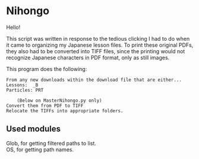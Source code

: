 # Nihongo

Hello!

This script was written in response to the tedious clicking I had to do when it came to organizing my Japanese lesson files. To print these original PDFs, they also had to be converted into TIFF files, since the printing would not recognize Japanese characters in PDF format, only as still images.

This program does the following:

	From any new downloads within the download file that are either...
	Lessons:  _B 
	Particles: PRT

        (Below on MasterNihongo.py only)     	
	Convert them from PDF to TIFF
	Relocate the TIFFs into appropriate folders.

## Used modules 
Glob, for getting filtered paths to list.<br />
OS, for getting path names.
 
